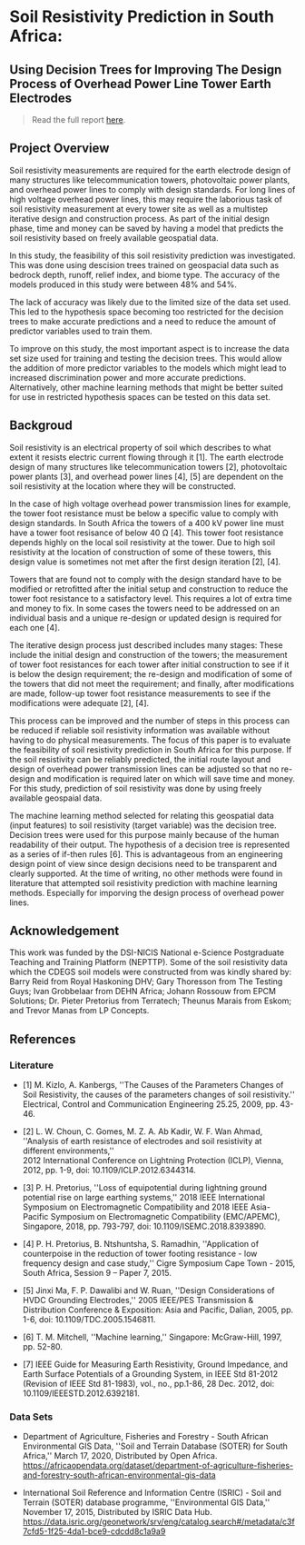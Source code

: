 # Soil Resistivity Prediction in South Africa: 
## Using Decision Trees for Improving The Design Process of Overhead Power Line Tower Earth Electrodes
> Read the full report [here](https://github.com/ruankie/soil-resistivity-prediction/blob/main/report.pdf).


## Project Overview
Soil resistivity measurements are required for the
earth electrode design of many structures like telecommunication
towers, photovoltaic power plants, and overhead power lines to
comply with design standards. For long lines of high voltage
overhead power lines, this may require the laborious task of soil
resistivity measurement at every tower site as well as a multistep
iterative design and construction process. As part of the
initial design phase, time and money can be saved by having a
model that predicts the soil resistivity based on freely available
geospatial data. 

In this study, the feasibility of this soil resistivity
prediction was investigated. This was done using descision trees
trained on geospacial data such as bedrock depth, runoff, relief
index, and biome type. The accuracy of the models produced
in this study were between 48% and 54%. 

The lack of accuracy was likely due to the limited size of the
data set used. This led to the hypothesis space becoming too
restricted for the decision trees to make accurate predictions
and a need to reduce the amount of predictor variables used
to train them. 

To improve on this study, the most important aspect is
to increase the data set size used for training and testing
the decision trees. This would allow the addition of more
predictor variables to the models which might lead to increased
discrimination power and more accurate predictions.
Alternatively, other machine learning methods that might
be better suited for use in restricted hypothesis spaces can be
tested on this data set.


## Backgroud
Soil resistivity is an electrical property of soil which describes
to what extent it resists electric current flowing through
it [1]. The earth electrode design of many structures like
telecommunication towers [2], photovoltaic power plants [3],
and overhead power lines [4], [5] are dependent on the soil
resistivity at the location where they will be constructed.

In the case of high voltage overhead power transmission
lines for example, the tower foot resistance must be below
a specific value to comply with design standards. In South
Africa the towers of a 400 kV power line must have a tower
foot resisance of below 40 Ω [4]. This tower foot resistance
depends highly on the local soil resistivity at the tower. Due
to high soil resistivity at the location of construction of some
of these towers, this design value is sometimes not met after
the first design iteration [2], [4].

Towers that are found not to comply with the design
standard have to be modified or retrofitted after the initial
setup and construction to reduce the tower foot resistance to a
satisfactory level. This requires a lot of extra time and money
to fix. In some cases the towers need to be addressed on an
individual basis and a unique re-design or updated design is
required for each one [4].

The iterative design process just described includes many
stages: These include the initial design and construction of
the towers; the measurement of tower foot resistances for
each tower after initial construction to see if it is below the
design requirement; the re-design and modification of some
of the towers that did not meet the requirement; and finally,
after modifications are made, follow-up tower foot resistance
measurements to see if the modifications were adequate [2], [4].

This process can be improved and the number of steps
in this process can be reduced if reliable soil resistivity
information was available without having to do physical measurements.
The focus of this paper is to evaluate the feasibility
of soil resistivity prediction in South Africa for this purpose.
If the soil resistivity can be reliably predicted, the initial route
layout and design of overhead power transmission lines can be
adjusted so that no re-design and modification is required later
on which will save time and money. For this study, prediction
of soil resistivity was done by using freely available geospaial data.

The machine learning method selected for relating this
geospatial data (input features) to soil resistivity (target variable)
was the decision tree. Decision trees were used for this
purpose mainly because of the human readability of their
output. The hypothesis of a decision tree is represented as
a series of if-then rules [6]. This is advantageous from an
engineering design point of view since design decisions need
to be transparent and clearly supported.
At the time of writing, no other methods were found in
literature that attempted soil resistivity prediction with machine
learning methods. Especially for imporving the design
process of overhead power lines.


## Acknowledgement
This work was funded by the DSI-NICIS National e-Science
Postgraduate Teaching and Training Platform (NEPTTP).
Some of the soil resistivity data which the CDEGS soil models
were constructed from was kindly shared by: Barry Reid from
Royal Haskoning DHV; Gary Thoresson from The Testing
Guys; Ivan Grobbelaar from DEHN Africa; Johann Rossouw
from EPCM Solutions; Dr. Pieter Pretorius from Terratech;
Theunus Marais from Eskom; and Trevor Manas from LP
Concepts.


## References
### Literature
* [1] M. Kizlo, A. Kanbergs, ''The Causes of the Parameters Changes of Soil Resistivity, the causes of the parameters changes of soil resistivity.''
	Electrical, Control and Communication Engineering 25.25, 2009, pp. 43-46.

* [2] L. W. Choun, C. Gomes, M. Z. A. Ab Kadir, W. F. Wan Ahmad, ''Analysis of earth resistance of electrodes and soil resistivity at different environments,'' 	
	2012 International Conference on Lightning Protection (ICLP), Vienna, 2012, pp. 1-9, doi: 10.1109/ICLP.2012.6344314.

* [3] P. H. Pretorius, ''Loss of equipotential during lightning ground potential rise on large earthing systems,'' 
	2018 IEEE International Symposium on Electromagnetic Compatibility and 2018 IEEE Asia-Pacific Symposium on Electromagnetic Compatibility (EMC/APEMC), Singapore, 2018, pp. 793-797, doi: 10.1109/ISEMC.2018.8393890.

* [4] P. H. Pretorius, B. Ntshuntsha, S. Ramadhin, ''Application of counterpoise in the reduction of tower footing resistance - low frequency design and case study,'' 
	Cigre Symposium Cape Town - 2015, South Africa, Session 9 – Paper 7, 2015.

* [5] Jinxi Ma, F. P. Dawalibi and W. Ruan, ''Design Considerations of HVDC Grounding Electrodes,'' 
	2005 IEEE/PES Transmission & Distribution Conference & Exposition: Asia and Pacific, Dalian, 2005, pp. 1-6, doi: 10.1109/TDC.2005.1546811.

* [6] T. M. Mitchell, ''Machine learning,'' Singapore: McGraw-Hill, 1997, pp. 52-80.

* [7] IEEE Guide for Measuring Earth Resistivity, Ground Impedance, and Earth Surface Potentials of a Grounding System, 
	in IEEE Std 81-2012 (Revision of IEEE Std 81-1983), vol., no., pp.1-86, 28 Dec. 2012, doi: 10.1109/IEEESTD.2012.6392181.

### Data Sets
* Department of Agriculture, Fisheries and Forestry - South African Environmental GIS Data, ''Soil and Terrain Database (SOTER) for South Africa,'' 
	March 17, 2020, Distributed by Open Africa.
	https://africaopendata.org/dataset/department-of-agriculture-fisheries-and-forestry-south-african-environmental-gis-data

* International Soil Reference and Information Centre (ISRIC) - Soil and Terrain (SOTER) database programme, ''Environmental GIS Data,'' 
	November 17, 2015, Distributed by ISRIC Data Hub.
	https://data.isric.org/geonetwork/srv/eng/catalog.search#/metadata/c3f7cfd5-1f25-4da1-bce9-cdcdd8c1a9a9
